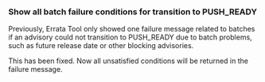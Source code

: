 ### Show all batch failure conditions for transition to PUSH_READY

Previously, Errata Tool only showed one failure message related to batches
if an advisory could not transition to PUSH_READY due to batch problems,
such as future release date or other blocking advisories.

This has been fixed. Now all unsatisfied conditions will be returned in the
failure message.
